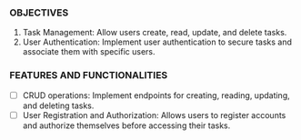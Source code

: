 ### OBJECTIVES 
1. Task Management: Allow users create, read, update, and delete tasks.
2. User Authentication: Implement user authentication to secure tasks and associate them with specific users.

### FEATURES AND FUNCTIONALITIES 
- [ ] CRUD operations: Implement endpoints for creating, reading, updating, and deleting tasks.
- [ ] User Registration and Authorization: Allows users to register accounts and authorize themselves before accessing their tasks.
